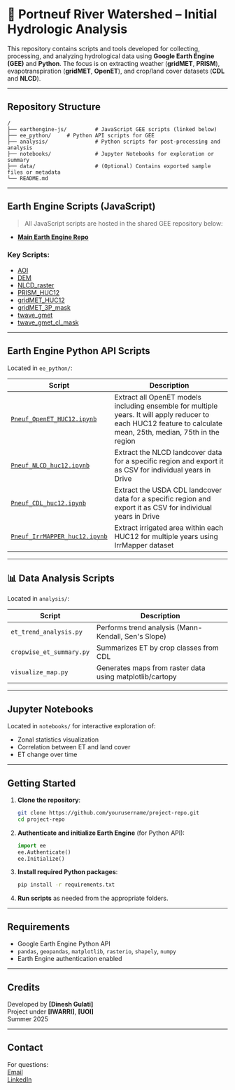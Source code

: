 # 🌱 Portneuf River Watershed – Initial Hydrologic Analysis 

This repository contains scripts and tools developed for collecting, processing, and analyzing hydrological data using **Google Earth Engine (GEE)** and **Python**. The focus is on extracting weather (**gridMET**, **PRISM**),
 evapotranspiration (**gridMET**, **OpenET**), and crop/land cover datasets (**CDL** and **NLCD**).

---

## Repository Structure

```
/
├── earthengine-js/         # JavaScript GEE scripts (linked below)
├── ee_python/     # Python API scripts for GEE
├── analysis/               # Python scripts for post-processing and analysis
├── notebooks/              # Jupyter Notebooks for exploration or summary
├── data/                   # (Optional) Contains exported sample files or metadata
└── README.md
```

---

## Earth Engine Scripts (JavaScript)

> All JavaScript scripts are hosted in the shared GEE repository below:

- **[Main Earth Engine Repo](https://code.earthengine.google.com/?accept_repo=users/dineshgulati333/portneuf)**

### Key Scripts:
- [AOI](https://code.earthengine.google.com/04ed0ef0d846c984ba70f92b09c098e3?noload=true)
- [DEM](https://code.earthengine.google.com/8a4f83eb51d3816680a5d69b3a242877?noload=true)
- [NLCD_raster](https://code.earthengine.google.com/a3fe2b54555fdb5171df1536538c22f5?noload=true)
- [PRISM_HUC12](https://code.earthengine.google.com/3a589bef56fe00c7932df5b1ae6cf2b7?noload=true)
- [gridMET_HUC12](https://code.earthengine.google.com/3a589bef56fe00c7932df5b1ae6cf2b7?noload=true)
- [gridMET_3P_mask](https://code.earthengine.google.com/c6cb7eb3731cf645e1a50812a79e407a?noload=true)  
- [twave_gmet](https://code.earthengine.google.com/eb3b75716e7bd6e2085547a199352331?noload=true)  
- [twave_gmet_cl_mask](https://code.earthengine.google.com/9bbdddda99ec19199ddee9972446449f?noload=true)

---

## Earth Engine Python API Scripts

Located in `ee_python/`:

| Script | Description |
|--------|-------------|
| [`Pneuf_OpenET_HUC12.ipynb`](https://colab.research.google.com/drive/1P96ucjloKNYB6zGVJaOf-NPjfFCZBORC?usp=sharing) | Extract all OpenET models including ensemble for multiple years. It will apply reducer to each HUC12 feature to calculate mean, 25th, median, 75th in the region |
| [`Pneuf_NLCD_huc12.ipynb`](https://colab.research.google.com/drive/1SCJKQz_25yTdX0zxWWCqH2N4Dfagd9Qg?usp=sharing) | Extract the NLCD landcover data for a specific region and export it as CSV for individual years in Drive |
| [`Pneuf_CDL_huc12.ipynb`](https://colab.research.google.com/drive/1HRpv_C9NJIPUmtUKI-l0NPDKljgI23zd?usp=sharing) | Extract the USDA CDL landcover data for a specific region and export it as CSV for individual years in Drive |
| [`Pneuf_IrrMAPPER_huc12.ipynb`](https://colab.research.google.com/drive/1umnEEfXe8YjtBiTRnbxv9v5J67vKRzqD?usp=sharing) | Extract irrigated area within each HUC12 for multiple years using IrrMapper dataset |

---

## 📊 Data Analysis Scripts

Located in `analysis/`:

| Script | Description |
|--------|-------------|
| `et_trend_analysis.py` | Performs trend analysis (Mann-Kendall, Sen's Slope) |
| `cropwise_et_summary.py` | Summarizes ET by crop classes from CDL |
| `visualize_map.py` | Generates maps from raster data using matplotlib/cartopy |

---

## Jupyter Notebooks

Located in `notebooks/` for interactive exploration of:
- Zonal statistics visualization
- Correlation between ET and land cover
- ET change over time

---

## Getting Started

1. **Clone the repository**:
   ```bash
   git clone https://github.com/yourusername/project-repo.git
   cd project-repo
   ```

2. **Authenticate and initialize Earth Engine** (for Python API):
   ```python
   import ee
   ee.Authenticate()
   ee.Initialize()
   ```

3. **Install required Python packages**:
   ```bash
   pip install -r requirements.txt
   ```

4. **Run scripts** as needed from the appropriate folders.

---

## Requirements

- Google Earth Engine Python API
- `pandas`, `geopandas`, `matplotlib`, `rasterio`, `shapely`, `numpy`
- Earth Engine authentication enabled

---

## Credits

Developed by **[Dinesh Gulati]**  
Project under **[IWARRI]**, **[UOI]**  
Summer 2025

---

## Contact

For questions:  
[Email](mailto:gula7530@vandals.uidaho.edu)  
[LinkedIn](https://www.linkedin.com/in/dinesh-gulati-120779149/)

